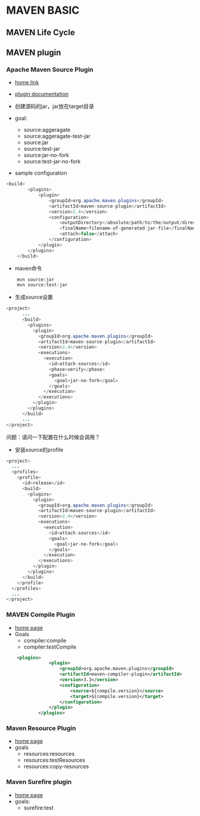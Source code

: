 # MAVEN BASIC
## MAVEN Life Cycle
## MAVEN plugin
### Apache Maven Source Plugin
- [home link](http://maven.apache.org/plugins/maven-source-plugin/)
- [plugin documentation](http://maven.apache.org/plugins/maven-source-plugin/plugin-info.html)

- 创建源码的jar，jar放在target目录
- goal:
    * source:aggeragate
    * source:aggeragate-test-jar
    * source:jar
    * source:test-jar
    * source:jar-no-fork
    * source:test-jar-no-fork
- sample configuration

```java
<build>
        <plugins>
            <plugin>
                <groupId>org.apache.maven.plugins</groupId>
                <artifactId>maven-source-plugin</artifactId>
                <version>2.4</version>
                <configuration>
                    <outputDirectory>/absolute/path/to/the/output/directory</outputDirectory>
                    <finalName>filename-of-generated-jar-file</finalName>
                    <attach>false</attach>
                </configuration>
            </plugin>
        </plugins>
    </build>
```

- maven命令

```bash
	mvn source:jar
	mvn source:test-jar	
```

- 生成source设置

```java
<project>
	  ...
	  <build>
	    <plugins>
	      <plugin>
	        <groupId>org.apache.maven.plugins</groupId>
	        <artifactId>maven-source-plugin</artifactId>
	        <version>2.4</version>
	        <executions>
	          <execution>
	            <id>attach-sources</id>
	            <phase>verify</phase>
	            <goals>
	              <goal>jar-no-fork</goal>
	            </goals>
	          </execution>
	        </executions>
	      </plugin>
	    </plugins>
	  </build>
	  ...
</project>
```

问题：请问一下配置在什么时候会调用？

- 安装source的profile

```java
<project>
  ...
  <profiles>
    <profile>
      <id>release</id>
      <build>
        <plugins>
          <plugin>
            <groupId>org.apache.maven.plugins</groupId>
            <artifactId>maven-source-plugin</artifactId>
            <version>2.4</version>
            <executions>
              <execution>
                <id>attach-sources</id>
                <goals>
                  <goal>jar-no-fork</goal>
                </goals>
              </execution>
            </executions>
          </plugin>
        </plugins>
      </build>
    </profile>
  </profiles>
  ...
</project>
```

###  MAVEN Compile Plugin 
- [home page](http://maven.apache.org/plugins/maven-compiler-plugin/index.html)
-  Goals
	* compiler:compile
	* compiler:testCompile

```xml
    <plugins>
                <plugin>
                    <groupId>org.apache.maven.plugins</groupId>
                    <artifactId>maven-compiler-plugin</artifactId>
                    <version>3.3</version>
                    <configuration>
                        <source>${compile.version}</source>
                        <target>${compile.version}</target>
                    </configuration>
                </plugin>
            </plugins>
```


### Maven Resource Plugin
- [home page](http://maven.apache.org/plugins/maven-resources-plugin/index.html)
- goals
	* resources:resources
	* resources:testResources
	* resources:copy-resources

### Maven Surefire plugin
- [home page](http://maven.apache.org/surefire/maven-surefire-plugin/)
- goals:
	* surefire:test


